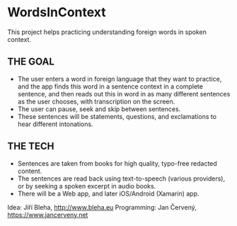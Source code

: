 # WordsInContext
This project helps practicing understanding foreign words in spoken context.

## THE GOAL
- The user enters a word in foreign language that they want to practice, and the app finds this word in a sentence context in a complete sentence, and then reads out this in word in as many different sentences as the user chooses, with transcription on the screen. 
- The user can pause, seek and skip between sentences.
- These sentences will be statements, questions, and exclamations to hear different intonations.

## THE TECH
- Sentences are taken from books for high quality, typo-free redacted content.
- The sentences are read back using text-to-speech (various providers), or by seeking a spoken excerpt in audio books.
- There will be a Web app, and later iOS/Android (Xamarin) app.

Idea: Jiří Bleha, http://www.bleha.eu
Programming: Jan Červený, https://www.jancerveny.net
